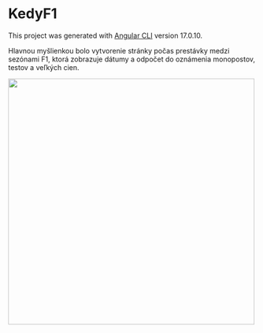 # KedyF1

This project was generated with [Angular CLI](https://github.com/angular/angular-cli) version 17.0.10.

Hlavnou myšlienkou bolo vytvorenie stránky počas prestávky medzi sezónami F1, ktorá zobrazuje dátumy a odpočet do oznámenia monopostov, testov a veľkých cien.

<img src="https://github.com/user-attachments/assets/643e6335-c5a7-4ed0-85c6-daaeedaa9c03" width="500">

